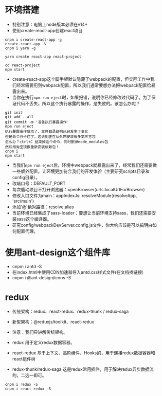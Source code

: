 # 环境搭建

- 特别注意：电脑上node版本必须在v14+
- 使用create-react-app创建react项目
```
cnpm i create-react-app -g
create-react-app -V  
cnpm i yarn -g

yarn create react-app react-project

cd react-project
npm start
```
- create-react-app这个脚手架默认隐藏了webpack的配置，但实际工作中我们经常需要用到webpack配置，所以我们通常要想办法把webpack配置给暴露出来。
- 当你在执行`npm run eject`时，如果报错，说明你已经修改过代码了。为了保证代码不丢失，所以这个执行暴露的操作，是失败的。该怎么办呢？
```
git init
git add --all
git commit -m '准备执行暴露操作'
npm run eject
执行暴露操作成功了，文件目录结构已经发生了变化
但是命令行卡住了，这说明正在从外网安装很多第三方包
怎么办？ctrl+C 结束掉这个命令，同时删掉node_modules包
然后用淘宝镜像重新安装依赖包！
cnpm i
npm start
```

- 当我们`npm run eject`后，环境中webpack就暴露出来了，经常我们还需要做一些额外配置，让环境更加符合我们的开发体验（主要研究scripts目录和config目录）。
- 改端口号：DEFAULT_PORT
- 每次启动项目不打开浏览器：openBrowser(urls.localUrlForBrowser)
- 修改入口文件为main：appIndexJs: resolveModule(resolveApp, 'src/main')
- 添加'@'绝对路径：resolve.alias
- 当前环境已经集成了sass-loader：要想让当前环境支持sass，我们还需要安装sass这个编译器。
- 研究config/webpackDevServer.config.js文件，你大约应该是可以搞明白如何配置代理。


# 使用ant-design这个组件库

- cnpm i antd -S
- 在index.html中使用CDN加速器导入antd.css样式文件(在文档找链接)
- cnpm i @ant-design/icons -S

# redux

- 传统架构：redux、react-redux、redux-thunk / redux-saga
- 新型架构：@reduxjs/toolkit、react-redux
- 注意：我们只讲解传统架构。

- redux 用于定义redux数据容器。
- react-redux 基于上下文、高阶组件、Hooks的，用于连接redux数据容器和react组件树
- redux-thunk/redux-saga 这是redux常用插件，用于解决redux异步数据流的，二选一即可。
```
cnpm i redux -S
cnpm i react-redux -S
```
